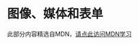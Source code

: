 # 图像、媒体和表单

此部分内容精选自MDN，[请点此访问MDN学习](https://developer.mozilla.org/zh-CN/docs/Learn/CSS/Building_blocks/Images_media_form_elements)